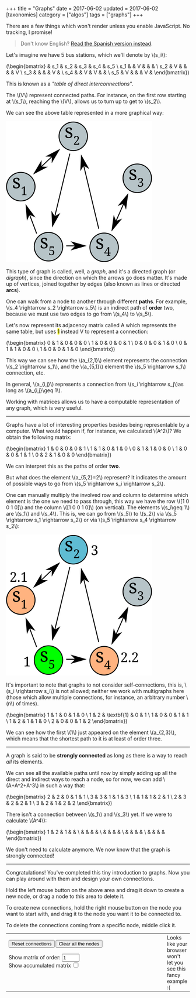 +++
title = "Graphs"
date = 2017-06-02
updated = 2017-06-02
[taxonomies]
category = ["algos"]
tags = ["graphs"]
+++

<script src='https://cdnjs.cloudflare.com/ajax/libs/mathjax/2.7.5/MathJax.js?config=TeX-MML-AM_CHTML' async></script>
<noscript>There are a few things which won't render unless you enable
JavaScript. No tracking, I promise!</noscript>

> Don't know English? [Read the Spanish version instead](spanish.html).

  <p>Let's imagine we have 5 bus stations, which we'll denote by \(s_i\):</p>

  \(\begin{bmatrix}
  & s_1 & s_2 & s_3 & s_4 & s_5 \\
  s_1   &   & V &   &   &       \\
  s_2   & V &   &   &   & V     \\
  s_3   &   &   &   & V &       \\
  s_4   &   & V & V &   &       \\
  s_5   & V &   &   & V &
 \end{bmatrix}\)

  <p>This is known as a <i>"table of direct interconnections"</i>.</p>
  <p>The \(V\) represent connected paths. For instance, on the first
  row starting at \(s_1\), reaching the \(V\),
  allows us to turn up to get to \(s_2\).</p>

  <p>We can see the above table represented in a more graphical way:</p>
  <img src="example1.svg" />
  <p>This type of graph is called, well, a <i>graph</i>, and it's a directed
  graph (or <i>digraph</i>), since the direction on which the arrows go does
  matter. It's made up of vertices, joined together by edges (also known as
  lines or directed <b>arcs</b>).</p>

  <p>One can walk from a node to another through different <b>paths</b>. For
  example, \(s_4 \rightarrow s_2 \rightarrow s_5\) is an indirect path of <b>order</b>
  two, because we must use two edges to go from \(s_4\) to
  \(s_5\).</p>

  <p>Let's now represent its adjacency matrix called A which represents the
  same table, but uses <mark>1</mark> instead </mark>V</mark> to represent
  a connection:</p>

  \(\begin{bmatrix}
    0 & 1 & 0 & 0 & 0 \\
    1 & 0 & 0 & 0 & 1 \\
    0 & 0 & 0 & 1 & 0 \\
    0 & 1 & 1 & 0 & 0 \\
    1 & 0 & 0 & 1 & 0
\end{bmatrix}\)

  <p>This way we can see how the \(a_{2,1}\) element represents the
  connection \(s_2 \rightarrow s_1\), and the \(a_{5,1}\) element the
  \(s_5 \rightarrow s_1\) connection, etc.</p>

  <p>In general, \(a_{i,j}\) represents a connection from
    \(s_i \rightarrow s_j\)as long as \(a_{i,j}\geq 1\).</p>

  <p>Working with matrices allows us to have a computable representation of
  any graph, which is very useful.</p>

  <hr />

  <p>Graphs have a lot of interesting properties besides being representable
  by a computer. What would happen if, for instance, we calculated
  \(A^2\)? We obtain the following matrix:</p>

  \(\begin{bmatrix}
  1 & 0 & 0 & 0 & 1 \\
  1 & 1 & 0 & 1 & 0 \\
  0 & 1 & 1 & 0 & 0 \\
  1 & 0 & 0 & 1 & 1 \\
  0 & 2 & 1 & 0 & 0
  \end{bmatrix}\)

  <p>We can interpret this as the paths of order <b>two</b>.</p>
  <p>But what does the element \(a_{5,2}=2\) represent? It indicates
  the amount of possible ways to go from  \(s_5 \rightarrow s_i \rightarrow s_2\).</p>

  <p>One can manually multiply the involved row and column to determine which
  element is the one we need to pass through, this way we have the row
  \([1 0 0 1 0]\) and the column \([1 0 0 1 0]\) (on
  vertical). The elements \(s_i\geq 1\) are \(s_1\) and
  \(s_4\). This is, we can go from \(s_5\) to
  \(s_2\) via \(s_5 \rightarrow s_1 \rightarrow s_2\) or via
  \(s_5 \rightarrow s_4 \rightarrow s_2\):</p>
  <img src="example2.svg" />

  <p>It's important to note that graphs to not consider self-connections, this
  is, \(s_i \rightarrow s_i\) is not allowed; neither we work with multigraphs
  here (those which allow multiple connections, for instance, an arbitrary
  number \(n\) of times).</p>

  \(\begin{bmatrix}
  1 & 1 & 0          & 1 & 0 \\
  1 & 2 & \textbf{1} & 0 & 1 \\
  1 & 0 & 0          & 1 & 1 \\
  1 & 2 & 1          & 1 & 0 \\
  2 & 0 & 0          & 1 & 2
  \end{bmatrix}\)

  <p>We can see how the first \(1\) just appeared on the element
    \(a_{2,3}\), which means that the shortest path to it is at least
  of order three.</mark>

  <hr />

  <p>A graph is said to be <b>strongly connected</b> as long as there is a
  way to reach <i>all</i> its elements.</p>

  <p>We can see all the available paths until now by simply adding up all the
  direct and indirect ways to reach a node, so for now, we can add
  \(A+A^2+A^3\) in such a way that:</p>

  \(\begin{bmatrix}
  2 & 2 & 0 & 1 & 1 \\
  3 & 3 & 1 & 1 & 3 \\
  1 & 1 & 1 & 2 & 1 \\
  2 & 3 & 2 & 2 & 1 \\
  3 & 2 & 1 & 2 & 2
  \end{bmatrix}\)

  <p>There isn't a connection between \(s_1\) and \(s_3\) yet.
  If we were to calculate \(A^4\):</p>

  \(\begin{bmatrix}
  1 & 2 & 1 &   &   \\
    &   &   &   &   \\
    &   &   &   &   \\
    &   &   &   &   \\
    &   &   &   &
  \end{bmatrix}\)

  <p>We don't need to calculate anymore. We now know that the graph is
  strongly connected!</p>

  <hr />

  <p>Congratulations! You've completed this tiny introduction to graphs.
  Now you can play around with them and design your own connections.</p>

  <p>Hold the left mouse button on the above area and drag it down to create
  a new node, or drag a node to this area to delete it.</p>

  <p>To create new connections, hold the right mouse button on the node you
  want to start with, and drag it to the node you want it to be connected to.</p>

  <p>To delete the connections coming from a specific node, middle click it.</p>

  <table><tr><td style="width:100%;">
    <button onclick="resetConnections()">Reset connections</button>
    <button onclick="clearNodes()">Clear all the nodes</button>
    <br />
    <br />
    <label for="matrixOrder">Show matrix of order:</label>
    <input id="matrixOrder" type="number" min="1" max="5"
                            value="1" oninput="updateOrder()">
    <br />
    <label for="matrixAccum">Show accumulated matrix</label>
    <input id="matrixAccum" type="checkbox" onchange="updateOrder()">
    <br />
    <br />
    <div class="matrix">
      <table id="matrixTable"></table>
    </div>
  </td><td>
    <canvas id="canvas" width="400" height="400" oncontextmenu="return false;">
    Looks like your browser won't let you see this fancy example :(
    </canvas>
    <br />
  </td></tr></table>

<script src="tinyparser.js"></script>
<script src="enhancements.js"></script>
<script src="graphs.js"></script>